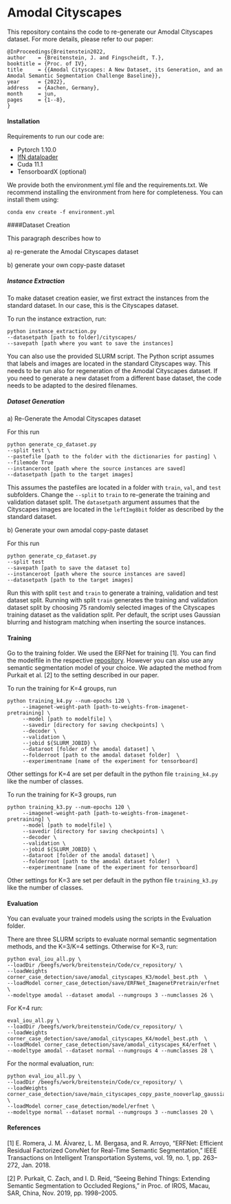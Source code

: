 # Amodal Cityscapes


This repository contains the code to re-generate our Amodal Cityscapes dataset.
For more details, please refer to our paper:

    @InProceedings{Breitenstein2022,
    author    = {Breitenstein, J. and Fingscheidt, T.},
    booktitle = {Proc. of IV},
    title     = {{Amodal Cityscapes: A New Dataset, its Generation, and an Amodal Semantic Segmentation Challenge Baseline}},
    year      = {2022},
    address   = {Aachen, Germany},
    month     = jun,
    pages     = {1--8},
    }

#### Installation

Requirements to run our code are:
- Pytorch 1.10.0
- [IfN dataloader](https://github.com/ifnspaml/IFN_Dataloader)
- Cuda 11.1
- TensorboardX (optional)

We provide both the environment.yml file and the requirements.txt. 
We recommend installing the environment from here for completeness.
You can install them using:


`conda env create -f environment.yml`

####Dataset Creation

This paragraph describes how to 

a) re-generate the Amodal Cityscapes dataset

b) generate your own copy-paste dataset

##### Instance  Extraction
To make dataset creation easier, we first extract the instances from the standard dataset. In our case, this is the Cityscapes dataset.

To run the instance extraction, run:

    python instance_extraction.py 
    --datasetpath [path to folder]/cityscapes/ 
    --savepath [path where you want to save the instances]


You can also use the provided SLURM script. The Python script assumes that labels and images are located in the standard Cityscapes way.
This needs to be run also for regeneration of the Amodal Cityscapes dataset.
If you need to generate a new dataset from a different base dataset, the code needs to be adapted to the desired filenames.

##### Dataset Generation

a) Re-Generate the Amodal Cityscapes dataset

For this run 

    python generate_cp_dataset.py 
    --split test \
    --pastefile [path to the folder with the dictionaries for pasting] \
    --filemode True
    --instanceroot [path where the source instances are saved]
    --datasetpath [path to the target images]

This assumes the pastefiles are located in a folder with `train`, `val`, and `test` subfolders.
Change the `--split` to `train` to re-generate the training and validation dataset split.
The `datasetpath` argument assumes that the Cityscapes images are located in the `leftImg8bit` folder as described by the standard dataset.

b) Generate your own amodal copy-paste dataset

For this run

    python generate_cp_dataset.py 
    --split test 
    --savepath [path to save the dataset to]
    --instanceroot [path where the source instances are saved]
    --datasetpath [path to the target images]
    
Run this with split `test` and `train` to generate a training, validation and test dataset split. Running with split `train` generates
the training and validation dataset split by choosing 75 randomly selected images of the Cityscapes training dataset as the validation split.
Per default, the script uses Gaussian blurring and histogram matching when inserting the source instances.

#### Training

Go to the training folder. 
We used the ERFNet for training [1]. You can find the modelfile in the respective [repository](https://github.com/Eromera/erfnet_pytorch). 
However you can also use any semantic segmentation model of your choice.
We adapted the method from Purkait et al. [2] to the setting described in our paper.

To run the training for K=4 groups, run
    
    python training_k4.py --num-epochs 120 \
         --imagenet-weight-path [path-to-weights-from-imagenet-pretraining] \
         --model [path to modelfile] \
         --savedir [directory for saving checkpoints] \
         --decoder \
         --validation \
         --jobid ${SLURM_JOBID} \
         --dataroot [folder of the amodal dataset] \
         --folderroot [path to the amodal dataset folder]  \
         --experimentname [name of the experiment for tensorboard]
         
Other settings for K=4 are set per default in the python file `training_k4.py` like the number of classes.

To run the training for K=3 groups, run
    
    python training_k3.py --num-epochs 120 \
         --imagenet-weight-path [path-to-weights-from-imagenet-pretraining] \
         --model [path to modelfile] \
         --savedir [directory for saving checkpoints] \
         --decoder \
         --validation \
         --jobid ${SLURM_JOBID} \
         --dataroot [folder of the amodal dataset] \
         --folderroot [path to the amodal dataset folder]  \
         --experimentname [name of the experiment for tensorboard]
         
Other settings for K=3 are set per default in the python file `training_k3.py` like the number of classes.

#### Evaluation

You can evaluate your trained models using the scripts in the Evaluation folder. 

There are three SLURM scripts to evaluate normal semantic segmentation methods, and the K=3/K=4 settings.
Otherwise for K=3, run:

    python eval_iou_all.py \
    --loadDir /beegfs/work/breitenstein/Code/cv_repository/ \
    --loadWeights corner_case_detection/save/amodal_cityscapes_K3/model_best.pth  \
    --loadModel corner_case_detection/save/ERFNet_ImagenetPretrain/erfnet \
    --modeltype amodal --dataset amodal --numgroups 3 --numclasses 26 \

For K=4 run:

    eval_iou_all.py \
    --loadDir /beegfs/work/breitenstein/Code/cv_repository/ \
    --loadWeights corner_case_detection/save/amodal_cityscapes_K4/model_best.pth  \
    --loadModel corner_case_detection/save/amodal_cityscapes_K4/erfnet \
    --modeltype amodal --dataset normal --numgroups 4 --numclasses 28 \

For the normal evaluation, run:
    
    python eval_iou_all.py \
    --loadDir /beegfs/work/breitenstein/Code/cv_repository/ \
    --loadWeights corner_case_detection/save/main_cityscapes_copy_paste_nooverlap_gaussianblur_originalsize_histogram_matching_standardERFNet_120/model_best.pth  \
    --loadModel corner_case_detection/model/erfnet \
    --modeltype normal --dataset normal --numgroups 3 --numclasses 20 \

#### References
[1] E. Romera, J. M. Álvarez, L. M. Bergasa, and R. Arroyo, “ERFNet:
Efficient Residual Factorized ConvNet for Real-Time Semantic Segmentation,”
IEEE Transactions on Intelligent Transportation Systems,
vol. 19, no. 1, pp. 263–272, Jan. 2018.

[2] P. Purkait, C. Zach, and I. D. Reid, “Seeing Behind Things: Extending
Semantic Segmentation to Occluded Regions,” in Proc. of IROS,
Macau, SAR, China, Nov. 2019, pp. 1998–2005.

